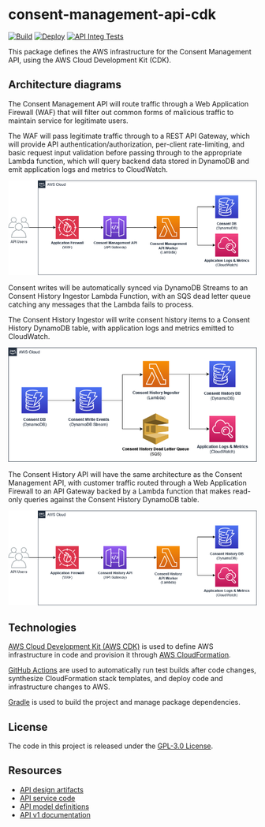 # consent-management-api-cdk

[![Build](https://github.com/Consent-Management-Platform/consent-management-api-cdk/actions/workflows/test.yml/badge.svg?branch=main)](https://github.com/Consent-Management-Platform/consent-management-api-cdk/actions/workflows/test.yml)
[![Deploy](https://github.com/Consent-Management-Platform/consent-management-api-cdk/actions/workflows/deploy.yml/badge.svg?branch=main)](https://github.com/Consent-Management-Platform/consent-management-api-cdk/actions/workflows/deploy.yml)
[![API Integ Tests](https://github.com/Consent-Management-Platform/consent-management-api-cdk/actions/workflows/integTest.yml/badge.svg)](https://github.com/Consent-Management-Platform/consent-management-api-cdk/actions/workflows/integTest.yml)

This package defines the AWS infrastructure for the Consent Management API, using the AWS Cloud Development Kit (CDK).

## Architecture diagrams

The Consent Management API will route traffic through a Web Application Firewall (WAF) that will filter out common forms of malicious traffic to maintain service for legitimate users.

The WAF will pass legitimate traffic through to a REST API Gateway, which will provide API authentication/authorization, per-client rate-limiting, and basic request input validation before passing through to the appropriate Lambda function, which will query backend data stored in DynamoDB and emit application logs and metrics to CloudWatch.

![Consent Management API design diagram](https://github.com/Consent-Management-Platform/consent-management-design/blob/main/consent-management-api/diagrams/ConsentManagementApiDesignDiagram.png)

Consent writes will be automatically synced via DynamoDB Streams to an Consent History Ingestor Lambda Function, with an SQS dead letter queue catching any messages that the Lambda fails to process.

The Consent History Ingestor will write consent history items to a Consent History DynamoDB table, with application logs and metrics emitted to CloudWatch.

![Consent History Ingestion design diagram](https://github.com/Consent-Management-Platform/consent-management-design/blob/main/consent-history-ingestor/diagrams/ConsentHistoryIngestorDesignDiagrams-DynamoDB%20Stream%20Option.drawio.png)

The Consent History API will have the same architecture as the Consent Management API, with customer traffic routed through a Web Application Firewall to an API Gateway backed by a Lambda function that makes read-only queries against the Consent History DynamoDB table.

![Consent History API design diagram](https://github.com/Consent-Management-Platform/consent-management-design/blob/main/consent-history-api/diagrams/ConsentHistoryApiDesignDiagram.png)

## Technologies
[AWS Cloud Development Kit (AWS CDK)](https://docs.aws.amazon.com/cdk/) is used to define AWS infrastructure in code and provision it through [AWS CloudFormation](https://aws.amazon.com/cloudformation/).

[GitHub Actions](https://docs.github.com/en/actions) are used to automatically run test builds after code changes, synthesize CloudFormation stack templates, and deploy code and infrastructure changes to AWS.

[Gradle](https://docs.gradle.org) is used to build the project and manage package dependencies.

## License
The code in this project is released under the [GPL-3.0 License](LICENSE).

## Resources
* [API design artifacts](https://github.com/Consent-Management-Platform/consent-management-design)
* [API service code](https://github.com/Consent-Management-Platform/consent-management-api)
* [API model definitions](https://github.com/Consent-Management-Platform/consent-management-api-models/)
* [API v1 documentation](https://consent-management-platform.github.io/consent-management-api-models/v1/docs.html)
